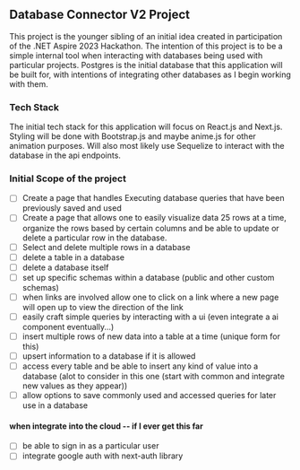 ## Database Connector V2 Project

This project is the younger sibling of an initial idea created in participation of the .NET Aspire 2023 Hackathon. The intention of this project is to be a simple internal tool when interacting with databases being used with particular projects. Postgres is the initial database that this application will be built for, with intentions of integrating other databases as I begin working with them.

### Tech Stack

The initial tech stack for this application will focus on React.js and Next.js. Styling will be done with Bootstrap.js and maybe anime.js for other animation purposes. Will also most likely use Sequelize to interact with the database in the api endpoints.

### Initial Scope of the project

- [ ] Create a page that handles Executing database queries that have been previously saved and used
- [ ] Create a page that allows one to easily visualize data 25 rows at a time, organize the rows based by certain columns and be able to update or delete a particular row in the database.
- [ ] Select and delete multiple rows in a database
- [ ] delete a table in a database
- [ ] delete a database itself
- [ ] set up specific schemas within a database (public and other custom schemas)
- [ ] when links are involved allow one to click on a link where a new page will open up to view the direction of the link
- [ ] easily craft simple queries by interacting with a ui (even integrate a ai component eventually...)
- [ ] insert multiple rows of new data into a table at a time (unique form for this)
- [ ] upsert information to a database if it is allowed
- [ ] access every table and be able to insert any kind of value into a database (alot to consider in this one (start with common and integrate new values as they appear))
- [ ] allow options to save commonly used and accessed queries for later use in a database

#### when integrate into the cloud -- if I ever get this far
- [ ] be able to sign in as a particular user
- [ ] integrate google auth with next-auth library